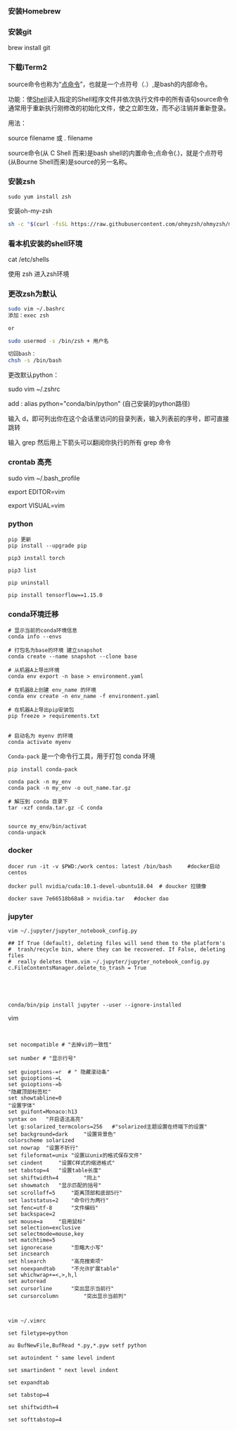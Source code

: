 ### 安装Homebrew



### 安装git

brew install git



### 下载iTerm2



source命令也称为“[点命令](http://link.zhihu.com/?target=http%3A//www.51testing.com/%3Fuid-225738-action-viewspace-itemid-206878)”，也就是一个点符号（.）,是bash的内部命令。

功能：使[Shell](http://link.zhihu.com/?target=http%3A//www.51testing.com/%3Fuid-225738-action-viewspace-itemid-206878)读入指定的Shell程序文件并依次执行文件中的所有语句source命令通常用于重新执行刚修改的初始化文件，使之立即生效，而不必注销并重新登录。

用法：

source filename 或 . filename

source命令(从 C Shell 而来)是bash shell的内置命令;点命令(.)，就是个点符号(从Bourne Shell而来)是source的另一名称。



### 安装zsh

```console
sudo yum install zsh
```

安装oh-my-zsh

```bash
sh -c "$(curl -fsSL https://raw.githubusercontent.com/ohmyzsh/ohmyzsh/master/tools/install.sh)"
```



### 看本机安装的shell环境

cat /etc/shells



使用 zsh 进入zsh环境

### 更改zsh为默认

```bash
sudo vim ~/.bashrc
添加：exec zsh

or

sudo usermod -s /bin/zsh + 用户名

切回bash：
chsh -s /bin/bash
```

更改默认python：

sudo vim ~/.zshrc

add : alias python="conda/bin/python" (自己安装的python路径)



输入 d，即可列出你在这个会话里访问的目录列表，输入列表前的序号，即可直接跳转

输入 grep 然后用上下箭头可以翻阅你执行的所有 grep 命令





### crontab 高亮

sudo vim ~/.bash_profile

export EDITOR=vim

export VISUAL=vim



### python

```
pip 更新 
pip install --upgrade pip 

pip3 install torch

pip3 list

pip uninstall

pip install tensorflow==1.15.0
```



### conda环境迁移

```shell
# 显示当前的conda环境信息
conda info --envs

# 打包名为base的环境 建立snapshot
conda create --name snapshot --clone base

# 从机器A上导出环境
conda env export -n base > environment.yaml

# 在机器B上创建 env_name 的环境
conda env create -n env_name -f environment.yaml

# 在机器A上导出pip安装包
pip freeze > requirements.txt


# 启动名为 myenv 的环境
conda activate myenv
```

`Conda-pack` 是一个命令行工具，用于打包 conda 环境

```shell
pip install conda-pack

conda pack -n my_env
conda pack -n my_env -o out_name.tar.gz

# 解压到 conda 目录下
tar -xzf conda.tar.gz -C conda


source my_env/bin/activat 
conda-unpack 

```



### docker

```shell
docer run -it -v $PWD:/work centos: latest /bin/bash     #docker启动centos

docker pull nvidia/cuda:10.1-devel-ubuntu18.04	# doucker 拉镜像

docker save 7e66518b68a8 > nvidia.tar	#docker dao
```

### 

### jupyter

```
vim ~/.jupyter/jupyter_notebook_config.py

## If True (default), deleting files will send them to the platform's
#  trash/recycle bin, where they can be recovered. If False, deleting files
#  really deletes them.vim ~/.jupyter/jupyter_notebook_config.py
c.FileContentsManager.delete_to_trash = True





conda/bin/pip install jupyter --user --ignore-installed
```

vim

```


set nocompatible # "去掉vi的一致性"

set number # "显示行号"
  
set guioptions-=r  # " 隐藏滚动条"  
set guioptions-=L
set guioptions-=b
"隐藏顶部标签栏"
set showtabline=0
"设置字体"
set guifont=Monaco:h13         
syntax on   "开启语法高亮"
let g:solarized_termcolors=256   #"solarized主题设置在终端下的设置"
set background=dark     "设置背景色"
colorscheme solarized
set nowrap  "设置不折行"
set fileformat=unix "设置以unix的格式保存文件"
set cindent     "设置C样式的缩进格式"
set tabstop=4   "设置table长度"
set shiftwidth=4        "同上"
set showmatch   "显示匹配的括号"
set scrolloff=5     "距离顶部和底部5行"
set laststatus=2    "命令行为两行"
set fenc=utf-8      "文件编码"
set backspace=2
set mouse=a     "启用鼠标"
set selection=exclusive
set selectmode=mouse,key
set matchtime=5
set ignorecase      "忽略大小写"
set incsearch
set hlsearch        "高亮搜索项"
set noexpandtab     "不允许扩展table"
set whichwrap+=<,>,h,l
set autoread
set cursorline      "突出显示当前行"
set cursorcolumn        "突出显示当前列"



vim ~/.vimrc

set filetype=python

au BufNewFile,BufRead *.py,*.pyw setf python

set autoindent " same level indent

set smartindent " next level indent

set expandtab

set tabstop=4

set shiftwidth=4

set softtabstop=4

```

